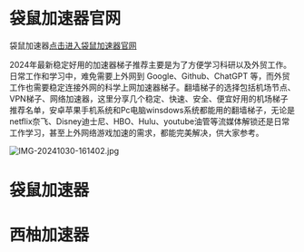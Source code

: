 # 袋鼠加速器官网
袋鼠加速器[点击进入袋鼠加速器官网](https://dsdl.live/share.html?channel=s3)

2024年最新稳定好用的加速器梯子推荐主要是为了方便学习科研以及外贸工作。日常工作和学习中，难免需要上外网到 Google、Github、ChatGPT 等，而外贸工作也需要稳定连接外网的科学上网加速器梯子。翻墙梯子的选择包括机场节点、VPN梯子、网络加速器，这里分享几个稳定、快速、安全、便宜好用的机场梯子推荐名单，安卓苹果手机系统和Pc电脑winsdows系统都能用的翻墙梯子，无论是netflix奈飞、Disney迪士尼、HBO、Hulu、youtube油管等流媒体解锁还是日常工作学习，甚至上外网络游戏加速的需求，都能完美解决，供大家参考。

![IMG-20241030-161402.jpg](https://i.postimg.cc/RVg3yrrV/IMG-20241030-161402.jpg)

# 袋鼠加速器
# 西柚加速器
